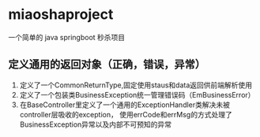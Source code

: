 # miaoshaproject
一个简单的 java springboot 秒杀项目


## 定义通用的返回对象（正确，错误，异常）
1. 定义了一个CommonReturnType,固定使用staus和data返回供前端解析使用
2. 定义了一个包装类BusinessException统一管理错误码（EmBusinessError）
3. 在BaseController里定义了一个通用的ExceptionHandler类解决未被controller层吸收的exception，
使用errCode和errMsg的方式处理了BusinessException异常以及内部不可预知的异常